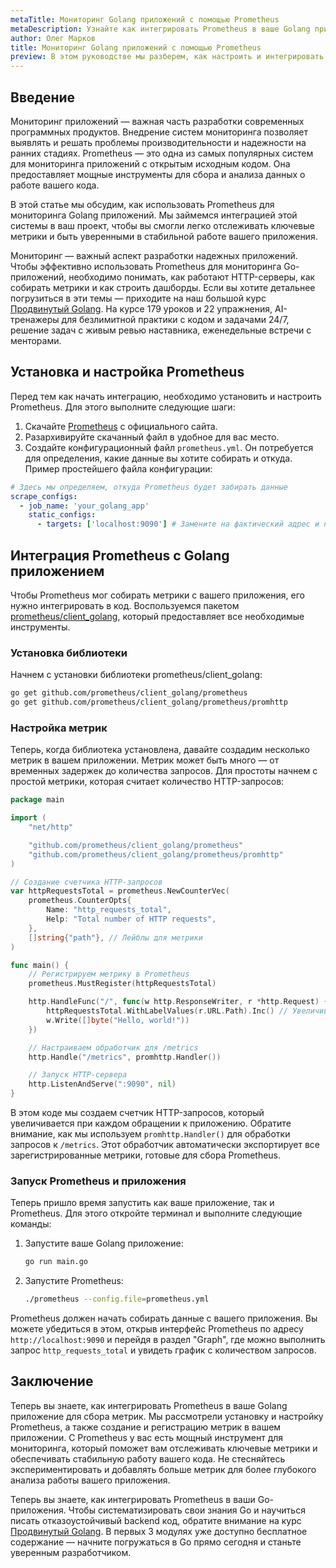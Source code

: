 ```yaml
---
metaTitle: Мониторинг Golang приложений с помощью Prometheus
metaDescription: Узнайте как интегрировать Prometheus в ваше Golang приложение для эффективного мониторинга. Пошаговые инструкции и примеры кода помогут вам начать работу с системой мониторинга
author: Олег Марков
title: Мониторинг Golang приложений с помощью Prometheus
preview: В этом руководстве мы разберем, как настроить и интегрировать мониторание Golang приложения с помощью Prometheus. Вы узнаете об основных функциях и возможностях этой мощной системы мониторинга
---
```


## Введение

Мониторинг приложений — важная часть разработки современных программных продуктов. Внедрение систем мониторинга позволяет выявлять и решать проблемы производительности и надежности на ранних стадиях. Prometheus — это одна из самых популярных систем для мониторинга приложений с открытым исходным кодом. Она предоставляет мощные инструменты для сбора и анализа данных о работе вашего кода.

В этой статье мы обсудим, как использовать Prometheus для мониторинга Golang приложений. Мы займемся интеграцией этой системы в ваш проект, чтобы вы смогли легко отслеживать ключевые метрики и быть уверенными в стабильной работе вашего приложения.

Мониторинг — важный аспект разработки надежных приложений. Чтобы эффективно использовать Prometheus для мониторинга Go-приложений, необходимо понимать, как работают HTTP-серверы, как собирать метрики и как строить дашборды. Если вы хотите детальнее погрузиться в эти темы — приходите на наш большой курс [Продвинутый Golang](https://purpleschool.ru/course/go-advanced?utm_source=knowledgebase&utm_medium=text&utm_campaign=monitoring-golang-prilozheniy-s-pomoschyu-prometheus). На курсе 179 уроков и 22 упражнения, AI-тренажеры для безлимитной практики с кодом и задачами 24/7, решение задач с живым ревью наставника, еженедельные встречи с менторами.

## Установка и настройка Prometheus

Перед тем как начать интеграцию, необходимо установить и настроить Prometheus. Для этого выполните следующие шаги:

1. Скачайте [Prometheus](https://prometheus.io/download/) с официального сайта.
2. Разархивируйте скачанный файл в удобное для вас место.
3. Создайте конфигурационный файл `prometheus.yml`. Он потребуется для определения, какие данные вы хотите собирать и откуда. Пример простейшего файла конфигурации:

```yaml
# Здесь мы определяем, откуда Prometheus будет забирать данные
scrape_configs:
  - job_name: 'your_golang_app'
    static_configs:
      - targets: ['localhost:9090'] # Замените на фактический адрес и порт вашего приложения
```

## Интеграция Prometheus с Golang приложением

Чтобы Prometheus мог собирать метрики с вашего приложения, его нужно интегрировать в код. Воспользуемся пакетом [prometheus/client_golang](https://github.com/prometheus/client_golang), который предоставляет все необходимые инструменты.

### Установка библиотеки

Начнем с установки библиотеки prometheus/client_golang:

```bash
go get github.com/prometheus/client_golang/prometheus
go get github.com/prometheus/client_golang/prometheus/promhttp
```

### Настройка метрик

Теперь, когда библиотека установлена, давайте создадим несколько метрик в вашем приложении. Метрик может быть много — от временных задержек до количества запросов. Для простоты начнем с простой метрики, которая считает количество HTTP-запросов:

```go
package main

import (
    "net/http"

    "github.com/prometheus/client_golang/prometheus"
    "github.com/prometheus/client_golang/prometheus/promhttp"
)

// Создание счетчика HTTP-запросов
var httpRequestsTotal = prometheus.NewCounterVec(
    prometheus.CounterOpts{
        Name: "http_requests_total",
        Help: "Total number of HTTP requests",
    },
    []string{"path"}, // Лейблы для метрики
)

func main() {
    // Регистрируем метрику в Prometheus
    prometheus.MustRegister(httpRequestsTotal)

    http.HandleFunc("/", func(w http.ResponseWriter, r *http.Request) {
        httpRequestsTotal.WithLabelValues(r.URL.Path).Inc() // Увеличиваем счетчик при каждом запросе
        w.Write([]byte("Hello, world!"))
    })

    // Настраиваем обработчик для /metrics
    http.Handle("/metrics", promhttp.Handler())

    // Запуск HTTP-сервера
    http.ListenAndServe(":9090", nil)
}
```

В этом коде мы создаем счетчик HTTP-запросов, который увеличивается при каждом обращении к приложению. Обратите внимание, как мы используем `promhttp.Handler()` для обработки запросов к `/metrics`. Этот обработчик автоматически экспортирует все зарегистрированные метрики, готовые для сбора Prometheus.

### Запуск Prometheus и приложения

Теперь пришло время запустить как ваше приложение, так и Prometheus. Для этого откройте терминал и выполните следующие команды:

1. Запустите ваше Golang приложение:
   ```bash
   go run main.go
   ```

2. Запустите Prometheus:
   ```bash
   ./prometheus --config.file=prometheus.yml
   ```

Prometheus должен начать собирать данные с вашего приложения. Вы можете убедиться в этом, открыв интерфейс Prometheus по адресу `http://localhost:9090` и перейдя в раздел "Graph", где можно выполнить запрос `http_requests_total` и увидеть график с количеством запросов.

## Заключение

Теперь вы знаете, как интегрировать Prometheus в ваше Golang приложение для сбора метрик. Мы рассмотрели установку и настройку Prometheus, а также создание и регистрацию метрик в вашем приложении. С Prometheus у вас есть мощный инструмент для мониторинга, который поможет вам отслеживать ключевые метрики и обеспечивать стабильную работу вашего кода. Не стесняйтесь экспериментировать и добавлять больше метрик для более глубокого анализа работы вашего приложения.

Теперь вы знаете, как интегрировать Prometheus в ваши Go-приложения. Чтобы систематизировать свои знания Go и научиться писать отказоустойчивый backend код, обратите внимание на курс [Продвинутый Golang](https://purpleschool.ru/course/go-advanced?utm_source=knowledgebase&utm_medium=text&utm_campaign=monitoring-golang-prilozheniy-s-pomoschyu-prometheus). В первых 3 модулях уже доступно бесплатное содержание — начните погружаться в Go прямо сегодня и станьте уверенным разработчиком.
